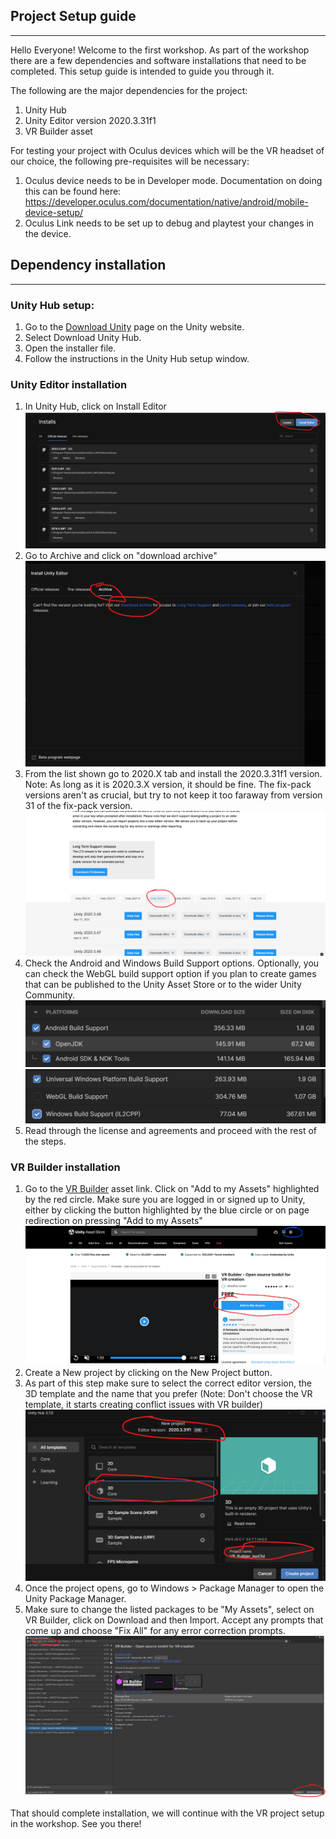 ## Project Setup guide
************************************************************************************************************************

Hello Everyone! Welcome to the first workshop. As part of the workshop there are a few dependencies and software
installations that need to be completed. This setup guide is intended to guide you through it.

The following are the major dependencies for the project:
1. Unity Hub
2. Unity Editor version 2020.3.31f1
3. VR Builder asset

For testing your project with Oculus devices which will be the VR headset of our choice, the following pre-requisites
will be necessary:
1. Oculus device needs to be in Developer mode. Documentation on doing this can be found here:
https://developer.oculus.com/documentation/native/android/mobile-device-setup/
2. Oculus Link needs to be set up to debug and playtest your changes in the device. 

## Dependency installation
************************************************************************************************************************

### Unity Hub setup:
1. Go to the [Download Unity](https://unity.com/download) page on the Unity website.
2. Select Download Unity Hub.
3. Open the installer file.
4. Follow the instructions in the Unity Hub setup window.

### Unity Editor installation
1. In Unity Hub, click on Install Editor
![Step 1](./images/Unity%202020.3.31f1%20Installation/Step%201.png)
2. Go to Archive and click on "download archive"
![Step 2](./images/Unity%202020.3.31f1%20Installation/Step%202.png)
3. From the list shown go to 2020.X tab and install the 2020.3.31f1 version. Note: As long as it is 2020.3.X version,
it should be fine. The fix-pack versions aren't as crucial, but try to not keep it too faraway from version 31 of the fix-pack version.
![Step 3](./images/Unity%202020.3.31f1%20Installation/Step%203.png)
4. Check the Android and Windows Build Support options. Optionally, you can check the WebGL build support option if you
plan to create games that can be published to the Unity Asset Store or to the wider Unity Community.
![Step 4a](./images/Unity%202020.3.31f1%20Installation/Step4a.png)
![Step 4b](./images/Unity%202020.3.31f1%20Installation/Step4b.png)
5. Read through the license and agreements and proceed with the rest of the steps.

### VR Builder installation
1. Go to the [VR Builder](https://assetstore.unity.com/packages/tools/visual-scripting/vr-builder-open-source-toolkit-for-vr-creation-201913)
asset link. Click on "Add to my Assets" highlighted by the red circle. Make sure you are logged in or signed up to Unity,
either by clicking the button highlighted by the blue circle or on page redirection on pressing "Add to my Assets"
![Step1](./images/VR%20Builder%20Installation/Step%201.png)
2. Create a New project by clicking on the New Project button.
3. As part of this step make sure to select the correct editor version, the 3D template and the name that you prefer
(Note: Don't choose the VR template, it starts creating conflict issues with VR builder)
![Step2](./images/VR%20Builder%20Installation/Step%202.png)
4. Once the project opens, go to Windows > Package Manager to open the Unity Package Manager.
5. Make sure to change the listed packages to be "My Assets", select on VR Builder, click on Download and then Import.
Accept any prompts that come up and choose "Fix All" for any error correction prompts.
![Step3](./images/VR%20Builder%20Installation/Step%203.png)

That should complete installation, we will continue with the VR project setup in the workshop. See you there!